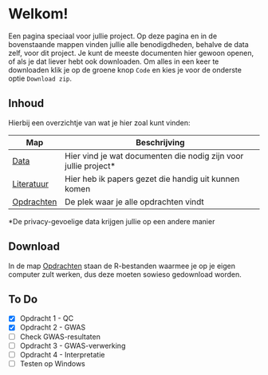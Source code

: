 # Welkom!

Een pagina speciaal voor jullie project. Op deze pagina en in de bovenstaande mappen vinden jullie alle benodigdheden, behalve de data zelf, voor dit project. Je kunt de meeste documenten hier gewoon openen, of als je dat liever hebt ook downloaden. Om alles in een keer te downloaden klik je op de groene knop `Code` en kies je voor de onderste optie `Download zip`.

## Inhoud
Hierbij een overzichtje van wat je hier zoal kunt vinden:

Map | Beschrijving
----|-------------
[Data](https://github.com/mvvugt/U-Talent_GWAS/tree/main/Data) | Hier vind je wat documenten die nodig zijn voor jullie project*
[Literatuur](https://github.com/mvvugt/U-Talent_GWAS/tree/main/Literatuur) | Hier heb ik papers gezet die handig uit kunnen komen
[Opdrachten](https://github.com/mvvugt/U-Talent_GWAS/tree/main/Opdrachten) | De plek waar je alle opdrachten vindt

*De privacy-gevoelige data krijgen jullie op een andere manier

## Download
In de map [Opdrachten](https://github.com/mvvugt/U-Talent_GWAS/tree/main/Opdrachten) staan de R-bestanden waarmee je op je eigen computer zult werken, dus deze moeten sowieso gedownload worden.

## To Do
- [x] Opdracht 1 - QC
- [x] Opdracht 2 - GWAS
- [ ] Check GWAS-resultaten
- [ ] Opdracht 3 - GWAS-verwerking
- [ ] Opdracht 4 - Interpretatie
- [ ] Testen op Windows
